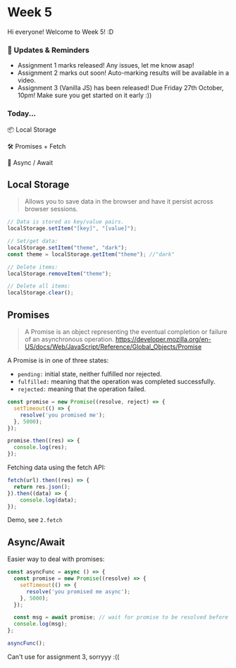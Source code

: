 # Week 5

Hi everyone! Welcome to Week 5! :D

### 📢 Updates & Reminders

- Assignment 1 marks released! Any issues, let me know asap!
- Assignment 2 marks out soon! Auto-marking results will be available in a video.
- Assignment 3 (Vanilla JS) has been released! Due Friday 27th October, 10pm! Make sure you get started on it early :))

### Today...

📦 Local Storage

🛠️ Promises + Fetch

🧶 Async / Await

## Local Storage

> Allows you to save data in the browser and have it persist across browser sessions.

```Javascript
// Data is stored as key/value pairs.
localStorage.setItem("[key]", "[value]");

// Set/get data:
localStorage.setItem("theme", "dark");
const theme = localStorage.getItem("theme"); //"dark"

// Delete items:
localStorage.removeItem("theme");

// Delete all items:
localStorage.clear();

```

## Promises

> A Promise is an object representing the eventual completion or failure of an asynchronous operation. https://developer.mozilla.org/en-US/docs/Web/JavaScript/Reference/Global_Objects/Promise

A Promise is in one of three states:

- `pending:` initial state, neither fulfilled nor rejected.
- `fulfilled:` meaning that the operation was completed successfully.
- `rejected:` meaning that the operation failed.

```Javascript
const promise = new Promise((resolve, reject) => {
  setTimeout(() => {
    resolve('you promised me');
  }, 5000);
});

promise.then((res) => {
  console.log(res);
});
```

Fetching data using the fetch API:

```Javascript
fetch(url).then((res) => {
  return res.json();
}).then((data) => {
    console.log(data);
});
```

Demo, see `2.fetch`

## Async/Await

Easier way to deal with promises:

```Javascript
const asyncFunc = async () => {
  const promise = new Promise((resolve) => {
    setTimeout(() => {
      resolve('you promised me async');
    }, 5000);
  });

  const msg = await promise; // wait for promise to be resolved before continuing
  console.log(msg);
};

asyncFunc();

```

Can't use for assignment 3, sorryyy :((
